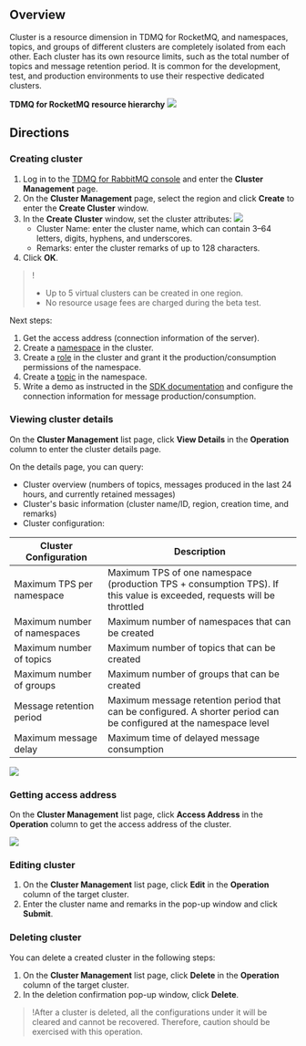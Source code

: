 ## Overview

Cluster is a resource dimension in TDMQ for RocketMQ, and namespaces, topics, and groups of different clusters are completely isolated from each other. Each cluster has its own resource limits, such as the total number of topics and message retention period. It is common for the development, test, and production environments to use their respective dedicated clusters.

**TDMQ for RocketMQ resource hierarchy**
![](https://qcloudimg.tencent-cloud.cn/raw/c613209d6cb2f4e924dfe15df85513c5.png)

## Directions

### Creating cluster

1. Log in to the [TDMQ for RabbitMQ console](https://console.cloud.tencent.com/tdmq) and enter the **Cluster Management** page.
2. On the **Cluster Management** page, select the region and click **Create** to enter the **Create Cluster** window.
3. In the **Create Cluster** window, set the cluster attributes:
  ![](https://qcloudimg.tencent-cloud.cn/raw/525df131a53c43eaeeccdad150224cdd.png)
   - Cluster Name: enter the cluster name, which can contain 3–64 letters, digits, hyphens, and underscores.
   - Remarks: enter the cluster remarks of up to 128 characters.
4. Click **OK**.
> !
> - Up to 5 virtual clusters can be created in one region.
> - No resource usage fees are charged during the beta test.

Next steps:

1. Get the access address (connection information of the server).
2. Create a [namespace](https://intl.cloud.tencent.com/document/product/1113/43123) in the cluster. 
3. Create a [role](https://intl.cloud.tencent.com/document/product/1113/43126) in the cluster and grant it the production/consumption permissions of the namespace.
4. Create a [topic](https://intl.cloud.tencent.com/document/product/1113/43124) in the namespace. 
5. Write a demo as instructed in the [SDK documentation](https://intl.cloud.tencent.com/document/product/1113/43132) and configure the connection information for message production/consumption.

### Viewing cluster details

On the **Cluster Management** list page, click **View Details** in the **Operation** column to enter the cluster details page.

On the details page, you can query:

- Cluster overview (numbers of topics, messages produced in the last 24 hours, and currently retained messages)
- Cluster's basic information (cluster name/ID, region, creation time, and remarks)
- Cluster configuration:

| Cluster Configuration | Description |
| ----------------- | ------------------------------------------------------------ |
| Maximum TPS per namespace |  Maximum TPS of one namespace (production TPS + consumption TPS). If this value is exceeded, requests will be throttled |
| Maximum number of namespaces | Maximum number of namespaces that can be created                                     |
| Maximum number of topics                | Maximum number of topics that can be created                                       |
| Maximum number of groups | Maximum number of groups that can be created |
| Message retention period                  | Maximum message retention period that can be configured. A shorter period can be configured at the namespace level |
| Maximum message delay | Maximum time of delayed message consumption |

![](https://qcloudimg.tencent-cloud.cn/raw/950f9b3f350dcac7e99ca09af85f295d.png)

### Getting access address

On the **Cluster Management** list page, click **Access Address** in the **Operation** column to get the access address of the cluster.

![](https://qcloudimg.tencent-cloud.cn/raw/73da10eea086f8d28c77409e2b323407.png)

### Editing cluster

1. On the **Cluster Management** list page, click **Edit** in the **Operation** column of the target cluster.
2. Enter the cluster name and remarks in the pop-up window and click **Submit**.

### Deleting cluster

You can delete a created cluster in the following steps:

1. On the **Cluster Management** list page, click **Delete** in the **Operation** column of the target cluster.
2. In the deletion confirmation pop-up window, click **Delete**.

>!After a cluster is deleted, all the configurations under it will be cleared and cannot be recovered. Therefore, caution should be exercised with this operation.
